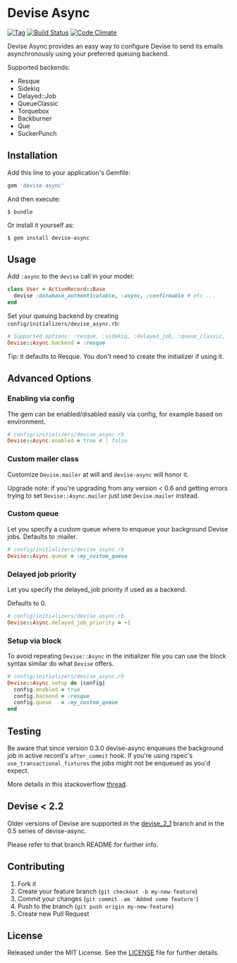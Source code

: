 # Devise Async

[![Tag](https://img.shields.io/github/tag/mhfs/devise-async.svg?style=flat-square)](https://github.com/mhfs/devise-async/releases) [![Build Status](https://img.shields.io/travis/mhfs/devise-async.svg?style=flat-square)](https://travis-ci.org/mhfs/devise-async) [![Code Climate](https://img.shields.io/codeclimate/github/mhfs/devise-async.svg?style=flat-square)](https://codeclimate.com/github/mhfs/devise-async)

Devise Async provides an easy way to configure Devise to send its emails asynchronously using your preferred queuing backend.

Supported backends:

* Resque
* Sidekiq
* Delayed::Job
* QueueClassic
* Torquebox
* Backburner
* Que
* SuckerPunch

## Installation

Add this line to your application's Gemfile:

```ruby
gem 'devise-async'
```

And then execute:

    $ bundle

Or install it yourself as:

    $ gem install devise-async

## Usage

Add `:async` to the `devise` call in your model:

```ruby
class User < ActiveRecord::Base
  devise :database_authenticatable, :async, :confirmable # etc ...
end
```

Set your queuing backend by creating `config/initializers/devise_async.rb`:

```ruby
# Supported options: :resque, :sidekiq, :delayed_job, :queue_classic, :torquebox, :backburner, :que, :sucker_punch
Devise::Async.backend = :resque
```

Tip: it defaults to Resque. You don't need to create the initializer if using it.

## Advanced Options

### Enabling via config

The gem can be enabled/disabled easily via config, for example based on environment.

```ruby
# config/initializers/devise_async.rb
Devise::Async.enabled = true # | false
```

### Custom mailer class

Customize `Devise.mailer` at will and `devise-async` will honor it.

Upgrade note: if you're upgrading from any version < 0.6 and getting errors
trying to set `Devise::Async.mailer` just use `Devise.mailer` instead.

### Custom queue

Let you specify a custom queue where to enqueue your background Devise jobs.
Defaults to :mailer.

```ruby
# config/initializers/devise_async.rb
Devise::Async.queue = :my_custom_queue
```

### Delayed job priority

Let you specify the delayed_job priority if used as a backend.

Defaults to 0.

```ruby
# config/initializers/devise_async.rb
Devise::Async.delayed_job_priority = -1
```

### Setup via block

To avoid repeating `Devise::Async` in the initializer file you can use the block syntax
similar do what `Devise` offers.

```ruby
# config/initializers/devise_async.rb
Devise::Async.setup do |config|
  config.enabled = true
  config.backend = :resque
  config.queue   = :my_custom_queue
end
```

## Testing

Be aware that since version 0.3.0 devise-async enqueues the background job in active
record's `after_commit` hook. If you're using rspec's `use_transactional_fixtures` the jobs
might not be enqueued as you'd expect.

More details in this stackoverflow [thread](http://stackoverflow.com/questions/13406248/how-do-i-get-devise-async-working-with-cucumber/13465089#13465089).

## Devise < 2.2

Older versions of Devise are supported in the [devise_2_1](https://github.com/mhfs/devise-async/tree/devise_2_1) branch and in the 0.5 series of devise-async.

Please refer to that branch README for further info.

## Contributing

1. Fork it
2. Create your feature branch (`git checkout -b my-new-feature`)
3. Commit your changes (`git commit -am 'Added some feature'`)
4. Push to the branch (`git push origin my-new-feature`)
5. Create new Pull Request

## License

Released under the MIT License. See the [LICENSE][license] file for further details.

[license]: https://github.com/mhfs/devise-async/blob/master/LICENSE
